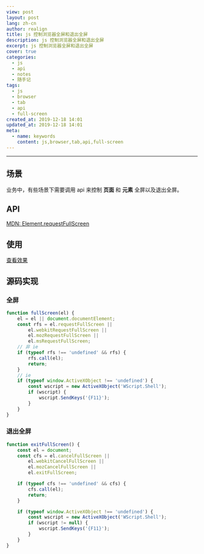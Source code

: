 ```yaml
---
view: post
layout: post
lang: zh-cn
author: realign
title: js 控制浏览器全屏和退出全屏
description: js 控制浏览器全屏和退出全屏
excerpt: js 控制浏览器全屏和退出全屏
cover: true
categories:
  - js
  - api
  - notes
  - 随手记
tags:
  - js
  - browser
  - tab
  - api
  - full-screen
created_at: 2019-12-18 14:01
updated_at: 2019-12-18 14:01
meta:
  - name: keywords
    content: js,browser,tab,api,full-screen
---
```


***

## 场景

业务中，有些场景下需要调用 api 来控制 **页面** 和 **元素** 全屏以及退出全屏。

## API

[MDN: Element.requestFullScreen](https://developer.mozilla.org/zh-CN/docs/Web/API/Element/requestFullScreen)

## 使用

<a href="/static-html-demo/notes/js/js_control_browser_full-screen_exit-full-screen/index.html" target="_blank">查看效果</a>

## 源码实现

### 全屏

```js
function fullScreen(el) {
    el = el || document.documentElement;
    const rfs = el.requestFullScreen ||
        el.webkitRequestFullScreen ||
        el.mozRequestFullScreen ||
        el.msRequestFullScreen;
    // 非 ie
    if (typeof rfs !== 'undefined' && rfs) {
        rfs.call(el);
        return;
    }
    // ie
    if (typeof window.ActiveXObject !== 'undefined') {
        const wscript = new ActiveXObject('WScript.Shell');
        if (wscript) {
            wscript.SendKeys('{F11}');
        }
    }
}
```

### 退出全屏

```js
function exitFullScreen() {
    const el = document;
    const cfs = el.cancelFullScreen ||
        el.webkitCancelFullScreen ||
        el.mozCancelFullScreen ||
        el.exitFullScreen;

    if (typeof cfs !== 'undefined' && cfs) {
        cfs.call(el);
        return;
    }

    if (typeof window.ActiveXObject !== 'undefined') {
        const wscript = new ActiveXObject('WScript.Shell');
        if (wscript != null) {
            wscript.SendKeys('{F11}');
        }
    }
}
```
